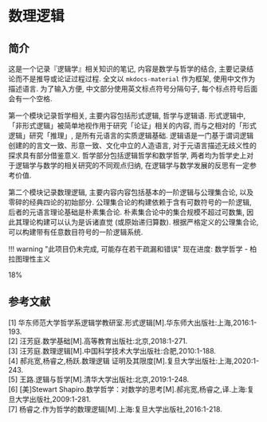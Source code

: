 # 数理逻辑

## 简介
这是一个记录『逻辑学』相关知识的笔记, 内容是数学与哲学的结合, 主要记录结论而不是推导或论证过程过程. 全文以 `mkdocs-material` 作为框架, 使用中文作为描述语言. 为了输入方便, 中文部分使用英文标点符号分隔句子, 每个标点符号后面会有一个空格.

第一个模块记录哲学相关, 主要内容包括形式逻辑, 哲学与逻辑语. 形式逻辑中, 「非形式逻辑」被简单地视作用于研究「论证」相关的内容, 而与之相对的「形式逻辑」研究「推理」, 是所有元语言的实质逻辑基础. 逻辑语是一门基于谓词逻辑创建的的言文一致、形意一致、文化中立的人造语言, 对于元语言描述无歧义性的探求具有部分借鉴意义. 哲学部分包括逻辑哲学和数学哲学, 两者均为哲学史上对于逻辑学与数学的相关研究的不同观点归纳, 在逻辑学与数学发展的反思有一定参考价值.

第二个模块记录数理逻辑, 主要内容内容包括基本的一阶逻辑与公理集合论, 以及零碎的经典四论的初始部分. 公理集合论的构建依赖于含有可数符号的一阶逻辑, 后者的元语言理论基础是朴素集合论. 朴素集合论中的集合规模不超过可数集, 因此其理论构建可以认为是诉诸直觉 (或原始递归算数). 根据严格定义的公理集合论, 可以构建带有任意数目符号的一阶逻辑系统.

!!! warning "此项目仍未完成, 可能存在若干疏漏和错误"
    <label> 现在进度: 数学哲学 - 柏拉图理性主义 </label>
    <div class="progress-container">
        <div class="progress-percentage" style="width: 18%;"> 18% </div>
    </div>

## 参考文献
[1] 华东师范大学哲学系逻辑学教研室.形式逻辑[M].华东师大出版社:上海,2016:1-193.  
[2] 汪芳庭.数学基础[M].高等教育出版社:北京,2018:1-271.  
[3] 汪芳庭.数理逻辑[M].中国科学技术大学出版社:合肥,2010:1-188.  
[4] 郝兆宽,杨睿之,杨跃.数理逻辑 证明及其限度[M].复旦大学出版社:上海,2020:1-243.  
[5] 王路.逻辑与哲学[M].清华大学出版社:北京,2019:1-248.    
[6] [美]Stewart Shapiro.数学哲学：对数学的思考[M].郝兆宽,杨睿之,译.上海:复旦大学出版社,2009:1-281.  
[7] 杨睿之.作为哲学的数理逻辑[M].上海:复旦大学出版社,2016:1-218.

